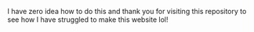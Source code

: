 I have zero idea how to do this and thank you for visiting this repository to see how I have struggled to make this website lol!
